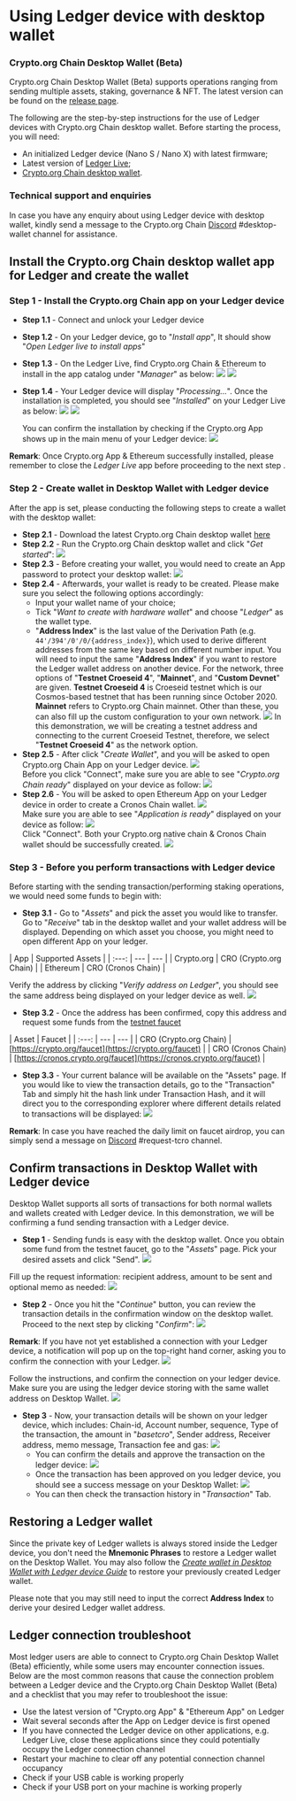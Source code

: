 # Using Ledger device with desktop wallet

### Crypto.org Chain Desktop Wallet (Beta)

Crypto.org Chain Desktop Wallet (Beta) supports operations ranging from sending multiple assets, staking, governance & NFT. The latest version can be found on the [release page](https://github.com/crypto-com/chain-desktop-wallet/releases).

The following are the step-by-step instructions for the use of Ledger devices with Crypto.org Chain desktop wallet. Before starting the process, you will need:

* An initialized Ledger device (Nano S / Nano X) with latest firmware;
* Latest version of [Ledger Live](https://www.ledger.com/ledger-live);
* [Crypto.org Chain desktop wallet](https://github.com/crypto-com/chain-desktop-wallet/releases).

### Technical support and enquiries

In case you have any enquiry about using Ledger device with desktop wallet, kindly send a message to the Crypto.org Chain [Discord](https://discord.gg/pahqHz26q4) #desktop-wallet channel for assistance.

## Install the Crypto.org Chain desktop wallet app for Ledger and create the wallet

### Step 1 - Install the Crypto.org Chain app on your Ledger device

* **Step 1.1** - Connect and unlock your Ledger device
* **Step 1.2** - On your Ledger device, go to "_Install app_", It should show "_Open Ledger live to install apps_"
* **Step 1.3** - On the Ledger Live, find Crypto.org Chain & Ethereum to install in the app catalog under "_Manager_" as below: ![](../../docs/wallets/assets/ledger\_desktop\_wallet/s1-3-1.png) ![](../../docs/wallets/assets/ledger\_desktop\_wallet/s1-3-2.png)
*   **Step 1.4** - Your Ledger device will display "_Processing…_". Once the installation is completed, you should see "_Installed_" on your Ledger Live as below: ![](../../docs/wallets/assets/ledger\_desktop\_wallet/s1-4-1.png) ![](../../docs/wallets/assets/ledger\_desktop\_wallet/s1-4-2.png)

    You can confirm the installation by checking if the Crypto.org App shows up in the main menu of your Ledger device: ![](../../docs/wallets/assets/ledger\_desktop\_wallet/s1-4-3.jpeg)

**Remark**: Once Crypto.org App & Ethereum successfully installed, please remember to close the _Ledger Live_ app before proceeding to the next step .

### Step 2 - Create wallet in Desktop Wallet with Ledger device

After the app is set, please conducting the following steps to create a wallet with the desktop wallet:

* **Step 2.1** - Download the latest Crypto.org Chain desktop wallet [here](https://github.com/crypto-com/chain-desktop-wallet/releases)
* **Step 2.2** - Run the Crypto.org Chain desktop wallet and click "_Get started_": ![](../../docs/wallets/assets/desktop\_wallet/0-2.png)
* **Step 2.3** - Before creating your wallet, you would need to create an App password to protect your desktop wallet: ![](../../docs/wallets/assets/desktop\_wallet/0-3.png)
* **Step 2.4** - Afterwards, your wallet is ready to be created. Please make sure you select the following options accordingly:
  * Input your wallet name of your choice;
  * Tick "_Want to create with hardware wallet_" and choose "_Ledger_" as the wallet type.
  * "**Address Index**" is the last value of the Derivation Path (e.g. `44'/394'/0'/0/{address_index}`), which used to derive different addresses from the same key based on different number input. You will need to input the same "**Address Index**" if you want to restore the Ledger wallet address on another device. For the network, three options of "**Testnet Croeseid 4**", "**Mainnet**", and "**Custom Devnet**" are given. **Testnet Croeseid 4** is Croeseid testnet which is our Cosmos-based testnet that has been running since October 2020. **Mainnet** refers to Crypto.org Chain mainnet. Other than these, you can also fill up the custom configuration to your own network. ![](../../docs/wallets/assets/ledger\_desktop\_wallet/s2-4.png) In this demonstration, we will be creating a testnet address and connecting to the current Croeseid Testnet, therefore, we select "**Testnet Croeseid 4**" as the network option.
* **Step 2.5** - After click "_Create Wallet_", and you will be asked to open Crypto.org Chain App on your Ledger device. ![](../../docs/wallets/assets/ledger\_desktop\_wallet/s2-5-1.png)\
  Before you click "Connect", make sure you are able to see "_Crypto.org Chain ready_" displayed on your device as follow: ![](../../docs/wallets/assets/ledger\_desktop\_wallet/s2-5-2.jpg)
* **Step 2.6** - You will be asked to open Ethereum App on your Ledger device in order to create a Cronos Chain wallet. ![](../../docs/wallets/assets/ledger\_desktop\_wallet/s2-5-3.png)\
  Make sure you are able to see "_Application is ready_" displayed on your device as follow: ![](../../docs/wallets/assets/ledger\_desktop\_wallet/s2-5-4.png)\
  Click "Connect". Both your Crypto.org native chain & Cronos Chain wallet should be successfully created. ![](../../docs/wallets/assets/ledger\_desktop\_wallet/s2-5-5.png)

### Step 3 - Before you perform transactions with Ledger device

Before starting with the sending transaction/performing staking operations, we would need some funds to begin with:

* **Step 3.1** - Go to "_Assets_" and pick the asset you would like to transfer. Go to "_Receive_" tab in the desktop wallet and your wallet address will be displayed. Depending on which asset you choose, you might need to open different App on your ledger.

\| App | Supported Assets | | :---: | --- | --- | | Crypto.org | CRO (Crypto.org Chain) | | Ethereum | CRO (Cronos Chain) |

Verify the address by clicking "_Verify address on Ledger_", you should see the same address being displayed on your ledger device as well. ![](../../docs/wallets/assets/ledger\_desktop\_wallet/s3-1.png)

* **Step 3.2** - Once the address has been confirmed, copy this address and request some funds from the [testnet faucet](https://crypto.org/faucet)

\| Asset | Faucet | | :---: | --- | --- | | CRO (Crypto.org Chain) | [https://crypto.org/faucet](https://crypto.org/faucet) | | CRO (Cronos Chain) | [https://cronos.crypto.org/faucet](https://cronos.crypto.org/faucet) |

* **Step 3.3** - Your current balance will be available on the "Assets" page. If you would like to view the transaction details, go to the "Transaction" Tab and simply hit the hash link under Transaction Hash, and it will direct you to the corresponding explorer where different details related to transactions will be displayed: ![](../../docs/wallets/assets/ledger\_desktop\_wallet/s3-3.png)

**Remark**: In case you have reached the daily limit on faucet airdrop, you can simply send a message on [Discord](https://discord.gg/pahqHz26q4) #request-tcro channel.

## Confirm transactions in Desktop Wallet with Ledger device

Desktop Wallet supports all sorts of transactions for both normal wallets and wallets created with Ledger device. In this demonstration, we will be confirming a fund sending transaction with a Ledger device.

* **Step 1** - Sending funds is easy with the desktop wallet. Once you obtain some fund from the testnet faucet, go to the "_Assets_" page. Pick your desired assets and click "Send". ![](../../docs/wallets/assets/ledger\_desktop\_wallet/s4-1-1.png)

Fill up the request information: recipient address, amount to be sent and optional memo as needed: ![](../../docs/wallets/assets/ledger\_desktop\_wallet/s4-1-2.png)

* **Step 2** - Once you hit the "_Continue_" button, you can review the transaction details in the confirmation window on the desktop wallet. Proceed to the next step by clicking "_Confirm_": ![](../../docs/wallets/assets/ledger\_desktop\_wallet/s4-2-1.png)

**Remark**: If you have not yet established a connection with your Ledger device, a notification will pop up on the top-right hand corner, asking you to confirm the connection with your Ledger. ![](../../docs/wallets/assets/ledger\_desktop\_wallet/s4-2-2.png)

Follow the instructions, and confirm the connection on your ledger device. Make sure you are using the ledger device storing with the same wallet address on Desktop Wallet. ![](../../docs/wallets/assets/ledger\_desktop\_wallet/s4-3-2.jpeg)

* **Step 3** - Now, your transaction details will be shown on your ledger device, which includes: Chain-id, Account number, sequence, Type of the transaction, the amount in "_basetcro_", Sender address, Receiver address, memo message, Transaction fee and gas: ![](../../docs/wallets/assets/ledger\_desktop\_wallet/s4-3-1.jpeg)
  * You can confirm the details and approve the transaction on the ledger device: ![](../../docs/wallets/assets/ledger\_desktop\_wallet/s4-3-2.jpeg)
  * Once the transaction has been approved on you ledger device, you should see a success message on your Desktop Wallet: ![](../../docs/wallets/assets/ledger\_desktop\_wallet/s4-3-3.png)
  * You can then check the transaction history in "_Transaction_" Tab.

## Restoring a Ledger wallet

Since the private key of Ledger wallets is always stored inside the Ledger device, you don't need the **Mnemonic Phrases** to restore a Ledger wallet on the Desktop Wallet. You may also follow the [_Create wallet in Desktop Wallet with Ledger device Guide_](ledger\_desktop\_wallet.md#step-2-create-wallet-in-desktop-wallet-with-ledger-device) to restore your previously created Ledger wallet.

Please note that you may still need to input the correct **Address Index** to derive your desired Ledger wallet address.

## Ledger connection troubleshoot

Most ledger users are able to connect to Crypto.org Chain Desktop Wallet (Beta) efficiently, while some users may encounter connection issues. Below are the most common reasons that cause the connection problem between a Ledger device and the Crypto.org Chain Desktop Wallet (Beta) and a checklist that you may refer to troubleshoot the issue:

* Use the latest version of "Crypto.org App" & "Ethereum App" on Ledger
* Wait several seconds after the App on Ledger device is first opened
* If you have connected the Ledger device on other applications, e.g. Ledger Live, close these applications since they could potentially occupy the Ledger connection channel
* Restart your machine to clear off any potential connection channel occupancy
* Check if your USB cable is working properly
* Check if your USB port on your machine is working properly
